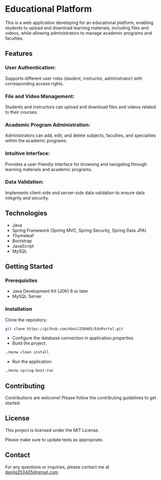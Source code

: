# Educational Platform

This is a web application developing for an educational platform, enabling students to upload and download learning materials, including files and videos, while allowing administrators to manage academic programs and faculties.

## Features
### User Authentication: 
 Supports different user roles (student, instructor, administrator) with corresponding access rights.
### File and Video Management: 
Students and instructors can upload and download files and videos related to their courses.
### Academic Program Administration:
 Administrators can add, edit, and delete subjects, faculties, and specialties within the academic programs.
### Intuitive Interface: 
Provides a user-friendly interface for browsing and navigating through learning materials and academic programs.
### Data Validation: 
Implements client-side and server-side data validation to ensure data integrity and security.


## Technologies
- Java
- Spring Framework (Spring MVC, Spring Security, Spring Data JPA)
- Thymeleaf
- Bootstrap
- JavaScript
- MySQL
## Getting Started
### Prerequisites

- Java Development Kit (JDK) 8 or later
- MySQL Server
### Installation

Clone the repository:


```bash
git clone https://github.com/danil250405/EduPortal.git
```
- Configure the database connection in application.properties
- Build the project:
```bash 
./mvnw clean install
 ```
- Run the application:
```bash 
./mvnw spring-boot:run
 ```
## Contributing
Contributions are welcome! Please follow the contributing guidelines to get started.


## License

This project is licensed under the MIT License.


Please make sure to update tests as appropriate.

## Contact
For any questions or inquiries, please contact me at danilg250405@gmail.com
